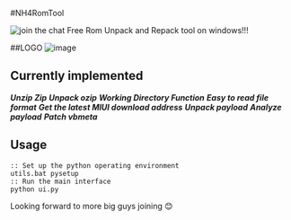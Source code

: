 #NH4RomTool

![join the chat](https://img.shields.io/badge/LICENSE-Apache%202.0-orange)
Free Rom Unpack and Repack tool on windows!!!

##LOGO
![image](https://github.com/affggh/NH4RomTool/blob/master/bin/logo.png)

## Currently implemented
***Unzip Zip***
***Unpack ozip***
***Working Directory Function***
***Easy to read file format***
***Get the latest MIUI download address***
***Unpack payload***
***Analyze payload***
***Patch vbmeta***
## Usage
```Batchfile
:: Set up the python operating environment
utils.bat pysetup
:: Run the main interface
python ui.py
```
    
Looking forward to more big guys joining :blush: